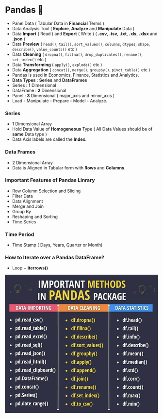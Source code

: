 # Pandas 🐼

- Panel Data ( Tabular Data in **Financial** Terms )
- Data Analysis Tool ( **Explore**, **Analyze** and **Manipulate** Data )
- Data **Import** ( Read ) and **Export** ( Write ) ( **.csv**, **.tsv**, **.txt**, **.xls**, **.xlsx** and **.json** )
- Data **Preview** ( `head()`, `tail()`, `sort_values()`, `columns`, `dtypes`, `shape`, `describe()`, `value_counts()` etc )
- Data **Cleaning** ( `dropna()`, `fillna()`, `drop_duplicates()`, `rename()`, `set_index()` etc )
- Data **Transforming** ( `apply()`, `explode()` etc )
- Data **Aggregation** ( `concat()`, `merge()`, `groupby()`, `pivot_table()` etc )
- Pandas is used in Economics, Finance, Statistics and Analytics.
- **Data Types** : **Series** and **DataFrames**
- Series : **1** Dimensional
- DataFrame : **2** Dimensional
- Panel : **3** Dimensional ( major_axis and minor_axis )
- Load - Manipulate - Prepare - Model - Analyze.

### Series
- 1 Dimensional Array
- Hold Data Value of **Homogeneous** Type ( All Data Values should be of **same** Data type )
- Data Axis labels are called the **Index**.

### Data Frames
- 2 Dimensional Array
- Data is Aligned in Tabular form with **Rows** and **Columns**.

### Important Features of Pandas Linrary
- Row Column Selection and Slicing
- Filter Data 
- Data Alignment
- Merge and Join
- Group By
- Reshaping and Sorting
- Time Series

### Time Period
- Time Stamp ( Days, Years, Quarter or Month)

### How to Iterate over a Pandas DataFrame?
- Loop + **iterrows()**

![Pandas Methods](Image/PandasMethod.jfif)

